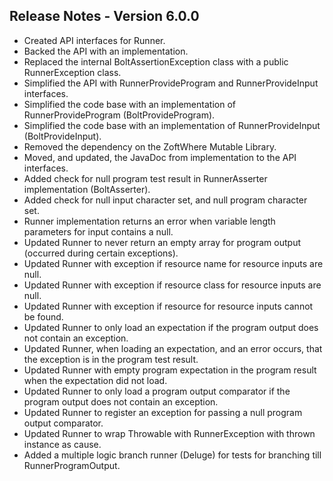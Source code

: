 ## Release Notes - Version 6.0.0

* Created API interfaces for Runner.
* Backed the API with an implementation.
* Replaced the internal BoltAssertionException class with a public RunnerException class.
* Simplified the API with RunnerProvideProgram and RunnerProvideInput interfaces.
* Simplified the code base with an implementation of RunnerProvideProgram \(BoltProvideProgram\).
* Simplified the code base with an implementation of RunnerProvideInput \(BoltProvideInput\).
* Removed the dependency on the ZoftWhere Mutable Library.
* Moved, and updated, the JavaDoc from implementation to the API interfaces.
* Added check for null program test result in RunnerAsserter implementation \(BoltAsserter\).
* Added check for null input character set, and null program character set.
* Runner implementation returns an error when variable length parameters for input contains a null.
* Updated Runner to never return an empty array for program output \(occurred during certain exceptions\).
* Updated Runner with exception if resource name for resource inputs are null.
* Updated Runner with exception if resource class for resource inputs are null.
* Updated Runner with exception if resource for resource inputs cannot be found.
* Updated Runner to only load an expectation if the program output does not contain an exception.
* Updated Runner, when loading an expectation, and an error occurs, that the exception is in the program test result.
* Updated Runner with empty program expectation in the program result when the expectation did not load.
* Updated Runner to only load a program output comparator if the program output does not contain an exception.
* Updated Runner to register an exception for passing a null program output comparator.
* Updated Runner to wrap Throwable with RunnerException with thrown instance as cause.
* Added a multiple logic branch runner \(Deluge\) for tests for branching till RunnerProgramOutput.
